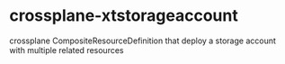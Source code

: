 # crossplane-xtstorageaccount
crossplane CompositeResourceDefinition that deploy a storage account with multiple related resources
